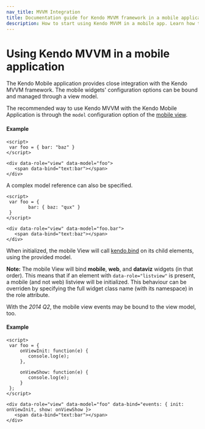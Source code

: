 ```yaml
---
nav_title: MVVM Integration
title: Documentation guide for Kendo MVVM framework in a mobile application
description: How to start using Kendo MVVM in a mobile app. Learn how to bind the mobile widget's configuration options and manage them through a view model.
---
```


# Using Kendo MVVM in a mobile application

The Kendo Mobile application provides close integration with the Kendo MVVM framework. The mobile widgets' configuration options can be bound and managed through a view model.

The recommended way to use Kendo MVVM with the Kendo Mobile Application is through the `model` configuration option of the [mobile view](/api/mobile/view#configuration).

#### Example

    <script>
     var foo = { bar: "baz" }
    </script>

    <div data-role="view" data-model="foo">
       <span data-bind="text:bar"></span>
    </div>

A complex model reference can also be specified.

    <script>
     var foo = {
            bar: { baz: "qux" }
     }
    </script>

    <div data-role="view" data-model="foo.bar">
       <span data-bind="text:baz"></span>
    </div>

When initialized, the mobile View will call [kendo.bind](/framework/mvvm/overview) on its child elements, using the provided model.

**Note:** The mobile View will bind **mobile**, **web**, and **dataviz** widgets (in that order).
This means that if an element with `data-role="listview"` is present, a mobile (and not web) listview will be initialized.
This behaviour can be overriden by specifying the full widget class name (with its namespace) in the role attribute.

With the *2014 Q2*, the mobile view events may be bound to the view model, too.

#### Example

    <script>
     var foo = {
         onViewInit: function(e) {
            console.log(e);
         },

         onViewShow: function(e) {
            console.log(e);
         }
     };
    </script>

    <div data-role="view" data-model="foo" data-bind="events: { init: onViewInit, show: onViewShow }>
       <span data-bind="text:bar"></span>
    </div>
